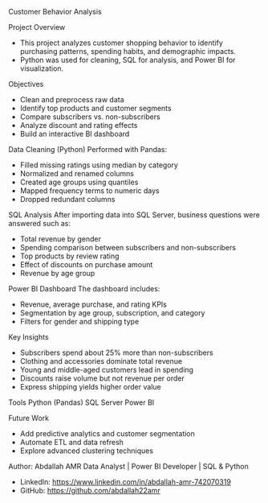 Customer Behavior Analysis

Project Overview
- This project analyzes customer shopping behavior to identify purchasing patterns, spending habits, and demographic impacts.
- Python was used for cleaning, SQL for analysis, and Power BI for visualization.

Objectives
- Clean and preprocess raw data
- Identify top products and customer segments
- Compare subscribers vs. non-subscribers
- Analyze discount and rating effects
- Build an interactive BI dashboard

Data Cleaning (Python)
Performed with Pandas:
- Filled missing ratings using median by category
- Normalized and renamed columns
- Created age groups using quantiles
- Mapped frequency terms to numeric days
- Dropped redundant columns

SQL Analysis
After importing data into SQL Server, business questions were answered such as:
- Total revenue by gender
- Spending comparison between subscribers and non-subscribers
- Top products by review rating
- Effect of discounts on purchase amount
- Revenue by age group

Power BI Dashboard
The dashboard includes:
- Revenue, average purchase, and rating KPIs
- Segmentation by age group, subscription, and category
- Filters for gender and shipping type

Key Insights
- Subscribers spend about 25% more than non-subscribers
- Clothing and accessories dominate total revenue
- Young and middle-aged customers lead in spending
- Discounts raise volume but not revenue per order
- Express shipping yields higher order value

Tools
Python (Pandas)
SQL Server
Power BI

Future Work
- Add predictive analytics and customer segmentation
- Automate ETL and data refresh
- Explore advanced clustering techniques

Author:
Abdallah AMR
Data Analyst | Power BI Developer | SQL & Python
- LinkedIn: https://www.linkedin.com/in/abdallah-amr-742070319
- GitHub: https://github.com/abdallah22amr

